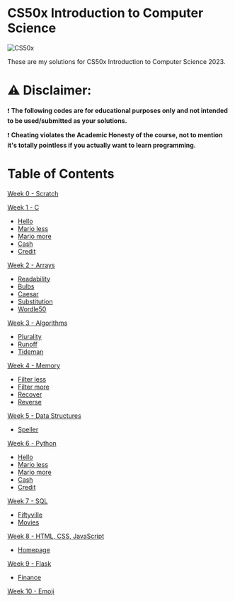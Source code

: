 # CS50x Introduction to Computer Science
![CS50x](https://github.com/beatrizestevessousa/CS50x/assets/121554636/f676ba22-cd2c-4c41-8e46-728656323d99)

These are my solutions for CS50x Introduction to Computer Science 2023.

# ⚠️ Disclaimer:
❗ **The following codes are for educational purposes only and not intended to be used/submitted as your solutions.**

❗ **Cheating violates the Academic Honesty of the course, not to mention it's totally pointless if you actually want to learn programming.**

# Table of Contents
<a href="https://cs50.harvard.edu/x/2023/weeks/0/">Week 0 - Scratch</a>

<a href="https://cs50.harvard.edu/x/2023/weeks/1/">Week 1 - C</a>

* <a href="https://cs50.harvard.edu/x/2023/psets/1/hello/">Hello</a>
* <a href="https://cs50.harvard.edu/x/2023/psets/1/mario/less/">Mario less</a>
* <a href="https://cs50.harvard.edu/x/2023/psets/1/mario/more/">Mario more</a>
* <a href="https://cs50.harvard.edu/x/2023/psets/1/cash/">Cash</a>
* <a href="https://cs50.harvard.edu/x/2023/psets/1/credit/">Credit</a>

<a href="https://cs50.harvard.edu/x/2023/weeks/2/">Week 2 - Arrays</a>

* <a href="https://cs50.harvard.edu/x/2023/psets/2/readability/">Readability</a>
* <a href="https://cs50.harvard.edu/x/2023/psets/2/bulbs/">Bulbs</a>
* <a href="https://cs50.harvard.edu/x/2023/psets/2/caesar/">Caesar</a>
* <a href="https://cs50.harvard.edu/x/2023/psets/2/substitution/">Substitution</a>
* <a href="https://cs50.harvard.edu/x/2023/psets/2/wordle50/">Wordle50</a>

<a href="https://cs50.harvard.edu/x/2023/weeks/3/">Week 3 - Algorithms</a>

* <a href="https://cs50.harvard.edu/x/2023/psets/3/plurality/">Plurality</a>
* <a href="https://cs50.harvard.edu/x/2023/psets/3/runoff/">Runoff</a>
* <a href="https://cs50.harvard.edu/x/2023/psets/3/tideman/">Tideman</a>

<a href="https://cs50.harvard.edu/x/2023/weeks/4/">Week 4 - Memory</a>

* <a href="https://cs50.harvard.edu/x/2023/psets/4/filter/less/">Filter less</a>
* <a href="https://cs50.harvard.edu/x/2023/psets/4/filter/more/">Filter more</a>
* <a href="https://cs50.harvard.edu/x/2023/psets/4/recover/">Recover</a>
* <a href="https://cs50.harvard.edu/x/2023/psets/4/reverse/">Reverse</a>

<a href="https://cs50.harvard.edu/x/2023/weeks/5/">Week 5 - Data Structures</a>

* <a href="https://cs50.harvard.edu/x/2023/psets/5/speller/">Speller</a>

<a href="https://cs50.harvard.edu/x/2023/weeks/6/">Week 6 - Python</a>

* <a href="https://cs50.harvard.edu/x/2023/psets/6/hello/">Hello</a>
* <a href="https://cs50.harvard.edu/x/2023/psets/6/mario/less/">Mario less</a>
* <a href="https://cs50.harvard.edu/x/2023/psets/6/mario/more/">Mario more</a>
* <a href="https://cs50.harvard.edu/x/2023/psets/6/cash/">Cash</a>
* <a href="https://cs50.harvard.edu/x/2023/psets/6/credit/">Credit</a>

<a href="https://cs50.harvard.edu/x/2023/weeks/7/">Week 7 - SQL</a>

* <a href="https://cs50.harvard.edu/x/2023/psets/7/fiftyville/">Fiftyville</a>
* <a href="https://cs50.harvard.edu/x/2023/psets/7/movies/">Movies</a>

<a href="https://cs50.harvard.edu/x/2023/weeks/8/">Week 8 - HTML, CSS, JavaScript</a>

* <a href="https://cs50.harvard.edu/x/2023/psets/8/homepage/">Homepage</a>

<a href="https://cs50.harvard.edu/x/2023/weeks/9/">Week 9 - Flask</a>

* <a href="https://cs50.harvard.edu/x/2023/psets/9/finance/">Finance</a>

<a href="https://cs50.harvard.edu/x/2023/weeks/10/">Week 10 - Emoji</a>
